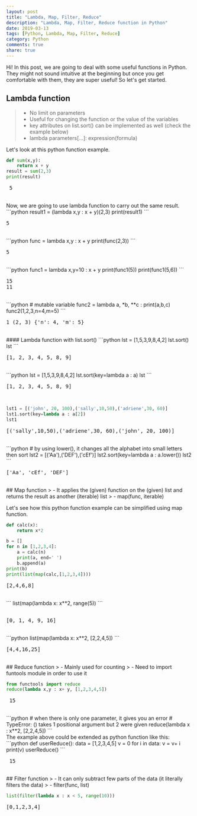 ```yaml
---
layout: post
title: "Lambda, Map, Filter, Reduce"
description: "Lambda, Map, Filter, Reduce function in Python"
date: 2019-03-13
tags: [Python, Lambda, Map, Filter, Reduce]
category: Python
comments: true
share: true
---
```


Hi! 
In this post, we are going to deal with some useful functions in Python. They might not sound intuitive at the beginning but once you get comfortable with them, they are super useful! 
So let's get started.

## Lambda function
> - No limit on parameters
> - Useful for changing the function or the value of the variables
> - key attributes on list.sort() can be implemented as well (check the example below)
> - lambda parameters[...]: expression(formula)

Let's look at this python function example.
```python 
def sum(x,y):
	return x + y
result = sum(2,3)
print(result)
```
<pre class="output">
 5 </pre>
<br>
Now, we are going to use lambda function to carry out the same result.
```python
result1 = (lambda x,y : x + y)(2,3)
print(result1)
```
<pre class="output">
5 </pre> 
<br>
```python
func = lambda x,y : x + y
print(func(2,3))
```
<pre class="output">
5 </pre>
<br>
```python
func1 = lambda x,y=10 : x + y
print(func1(5))
print(func1(5,6))
```
<pre class="output">
15
11 </pre>
<br>
```python
# mutable variable
func2 = lambda a, *b, **c : print(a,b,c)
func2(1,2,3,n=4,m=5)
```
<pre class="output">
1 (2, 3) {'n': 4, 'm': 5} </pre>
<br>
#### Lambda function with list.sort()
```python
lst = [1,5,3,9,8,4,2]
lst.sort()
lst
```
<pre class="output">
[1, 2, 3, 4, 5, 8, 9] </pre>
<br>
```python
lst = [1,5,3,9,8,4,2]
lst.sort(key=lambda a : a)
lst
```
<pre class="output">
[1, 2, 3, 4, 5, 8, 9] </pre>
<br>

```python 
lst1 = [('john', 20, 100),('sally',10,50),('adriene',30, 60)]
lst1.sort(key=lambda a : a[2])
lst1
```
<pre class="output">
[('sally',10,50),('adriene',30, 60),('john', 20, 100)] </pre>
<br>
```python
# by using lower(), it changes all the alphabet into small letters then sort
lst2 = [('Aa'),('DEF'),('cEf')]
lst2.sort(key=lambda a : a.lower())
lst2
```
<pre class="output">
['Aa', 'cEf', 'DEF'] </pre>
<br>
## Map function
> - It applies the (given) function on the (given) list and returns the result as another (iterable) list
> - map(func, iterable)

Let's see how this python function example can be simplified using map function.
```python
def calc(x):
	return x*2

b = []
for n in [1,2,3,4]:
	a = calc(n)
	print(a, end=' ')
	b.append(a)
print(b)
print(list(map(calc,[1,2,3,4])))
```
<pre class="output">
[2,4,6,8] </pre>
<br>
``` 
list(map(lambda x: x**2, range(5))
```
<pre class="output"> 
[0, 1, 4, 9, 16] </pre>
<br>
```python
list(map(lambda x: x**2, [2,2,4,5])
```
<pre class="output">
[4,4,16,25] </pre>
<br>
## Reduce function
> - Mainly used for counting
> - Need to import funtools module in order to use it

```python
from functools import reduce
reduce(lambda x,y : x+ y, [1,2,3,4,5])
```
<pre class="output"> 15 </pre>
<br>
```python
# when there is only one parameter, it gives you an error
# TypeError: <lambda>() takes 1 positional argument but 2 were given 
reduce(lambda x : x**2, [2,2,4,5])
```
<br>
The example above could be extended as python function like this:
```python
def userReduce():
	data = [1,2,3,4,5]
	v = 0
	for i in data:
		v = v+ i
	print(v)
userReduce()
```
<pre class="output"> 15 </pre>
<br>
## Filter function
> - It can only subtract few parts of the data (it literally filters the data)
> - filter(func, list)

```python
list(filter(lambda x : x < 5, range(10)))
```
<pre class="output">
[0,1,2,3,4] </pre>
